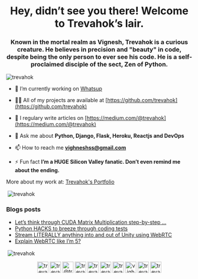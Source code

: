 <h1 align="center">Hey, didn’t see you there! Welcome to Trevahok’s lair.</h1>
<h3 align="center">Known in the mortal realm as Vignesh, Trevahok is a curious creature. He believes in precision and "beauty" in code, despite being the only person to ever see his code. He is a self-proclaimed disciple of the sect, Zen of Python. </h3>

<p align="left"> <img src="https://komarev.com/ghpvc/?username=trevahok" alt="trevahok" /> </p>

- 🔭 I’m currently working on [Whatsup](https://notwhatsapp.herokuapp.com)

- 👨‍💻 All of my projects are available at [https://github.com/trevahok](https://github.com/trevahok)

- 📝 I regulary write articles on [https://medium.com/@trevahok](https://medium.com/@trevahok)

- 💬 Ask me about **Python, Django, Flask, Heroku, Reactjs and DevOps**

- 📫 How to reach me **vighneshss@gmail.com**

- ⚡ Fun fact **I’m a HUGE Silicon Valley fanatic. Don’t even remind me about the ending.**

More about my work at: [Trevahok's Portfolio](https://trevahok.github.io)

<p>&nbsp;<img align="center" src="https://github-readme-stats.vercel.app/api/top-langs/?username=trevahok&layout=compact&hide=html" alt="trevahok" /></p>

### Blogs posts
<!-- BLOG-POST-LIST:START -->
- [Let’s think through CUDA Matrix Multiplication step-by-step …](https://medium.com/@trevahok/lets-think-through-cuda-matrix-multiplication-step-by-step-864642291472?source=rss-ce83e7209221------2)
- [Python HACKS to breeze through coding tests](https://medium.com/@trevahok/python-hacks-to-breeze-through-coding-tests-10362cb7d7b0?source=rss-ce83e7209221------2)
- [Stream LITERALLY anything into and out of Unity using WebRTC](https://medium.com/@trevahok/stream-literally-anything-into-and-out-of-unity-using-webrtc-4b98dcfb0b1a?source=rss-ce83e7209221------2)
- [Explain WebRTC like I’m 5?](https://medium.com/@trevahok/explain-webrtc-like-im-5-885371dd7186?source=rss-ce83e7209221------2)
<!-- BLOG-POST-LIST:END -->


<p>&nbsp;<img align="center" src="https://github-readme-stats.vercel.app/api?username=trevahok&show_icons=true&theme=radical" alt="trevahok" /></p>


<p align="center"> 
<a href="https://linkedin.com/in/trevahok" target="blank"><img align="center" src="https://cdn.jsdelivr.net/npm/simple-icons@3.0.1/icons/linkedin.svg" alt="trevahok" height="30" width="30" /></a>
<a href="https://kaggle.com/trevahok" target="blank"><img align="center" src="https://cdn.jsdelivr.net/npm/simple-icons@3.0.1/icons/kaggle.svg" alt="trevahok" height="30" width="30" /></a>
<a href="https://medium.com/@trevahok" target="blank"><img align="center" src="https://cdn.jsdelivr.net/npm/simple-icons@3.0.1/icons/medium.svg" alt="@trevahok" height="30" width="30" /></a>
<a href="https://www.codechef.com/trevahok" target="blank"><img align="center" src="https://cdn.jsdelivr.net/npm/simple-icons@3.1.0/icons/codechef.svg" alt="trevahok" height="30" width="30" /></a>
<a href="https://www.hackerrank.com/trevahok" target="blank"><img align="center" src="https://cdn.jsdelivr.net/npm/simple-icons@3.0.1/icons/hackerrank.svg" alt="trevahok" height="30" width="30" /></a>
<a href="https://www.codeforces.com/trevahok" target="blank"><img align="center" src="https://cdn.jsdelivr.net/npm/simple-icons@3.0.1/icons/codeforces.svg" alt="trevahok" height="30" width="30" /></a>
<a href="https://www.leetcode.com/trevahok" target="blank"><img align="center" src="https://cdn.jsdelivr.net/npm/simple-icons@3.0.1/icons/leetcode.svg" alt="trevahok" height="30" width="30" /></a>
<a href="https://www.hackerearth.com/vighneshss" target="blank"><img align="center" src="https://cdn.jsdelivr.net/npm/simple-icons@3.0.1/icons/hackerearth.svg" alt="vighneshss" height="30" width="30" /></a>
<a href="https://www.geeksforgeeks.com/trevahok" target="blank"><img align="center" src="https://cdn.jsdelivr.net/npm/simple-icons@3.0.1/icons/geeksforgeeks.svg" alt="trevahok" height="30" width="30" /></a>
<a href="https://www.topcoder.com/trevahok" target="blank"><img align="center" src="https://cdn.jsdelivr.net/npm/simple-icons@3.0.1/icons/topcoder.svg" alt="trevahok" height="30" width="30" /></a>
</p>
